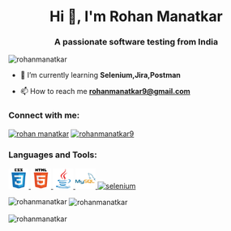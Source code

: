 <h1 align="center">Hi 👋, I'm Rohan Manatkar</h1>
<h3 align="center">A passionate software testing from India</h3>

<p align="left"> <img src="https://komarev.com/ghpvc/?username=rohanmanatkar&label=Profile%20views&color=0e75b6&style=flat" alt="rohanmanatkar" /> </p>

- 🌱 I’m currently learning **Selenium,Jira,Postman**

- 📫 How to reach me **rohanmanatkar9@gmail.com**

<h3 align="left">Connect with me:</h3>
<p align="left">
<a href="https://linkedin.com/in/rohan manatkar" target="blank"><img align="center" src="https://raw.githubusercontent.com/rahuldkjain/github-profile-readme-generator/master/src/images/icons/Social/linked-in-alt.svg" alt="rohan manatkar" height="30" width="40" /></a>
<a href="https://instagram.com/rohanmanatkar9" target="blank"><img align="center" src="https://raw.githubusercontent.com/rahuldkjain/github-profile-readme-generator/master/src/images/icons/Social/instagram.svg" alt="rohanmanatkar9" height="30" width="40" /></a>
</p>

<h3 align="left">Languages and Tools:</h3>
<p align="left"> <a href="https://www.w3schools.com/css/" target="_blank" rel="noreferrer"> <img src="https://raw.githubusercontent.com/devicons/devicon/master/icons/css3/css3-original-wordmark.svg" alt="css3" width="40" height="40"/> </a> <a href="https://www.w3.org/html/" target="_blank" rel="noreferrer"> <img src="https://raw.githubusercontent.com/devicons/devicon/master/icons/html5/html5-original-wordmark.svg" alt="html5" width="40" height="40"/> </a> <a href="https://www.java.com" target="_blank" rel="noreferrer"> <img src="https://raw.githubusercontent.com/devicons/devicon/master/icons/java/java-original.svg" alt="java" width="40" height="40"/> </a> <a href="https://www.mysql.com/" target="_blank" rel="noreferrer"> <img src="https://raw.githubusercontent.com/devicons/devicon/master/icons/mysql/mysql-original-wordmark.svg" alt="mysql" width="40" height="40"/> </a> <a href="https://www.selenium.dev" target="_blank" rel="noreferrer"> <img src="https://raw.githubusercontent.com/detain/svg-logos/780f25886640cef088af994181646db2f6b1a3f8/svg/selenium-logo.svg" alt="selenium" width="40" height="40"/> </a> </p>

<p><img align="left" src="https://github-readme-stats.vercel.app/api/top-langs?username=rohanmanatkar&show_icons=true&locale=en&layout=compact" alt="rohanmanatkar" /></p>

<p>&nbsp;<img align="center" src="https://github-readme-stats.vercel.app/api?username=rohanmanatkar&show_icons=true&locale=en" alt="rohanmanatkar" /></p>

<p><img align="center" src="https://github-readme-streak-stats.herokuapp.com/?user=rohanmanatkar&" alt="rohanmanatkar" /></p>
